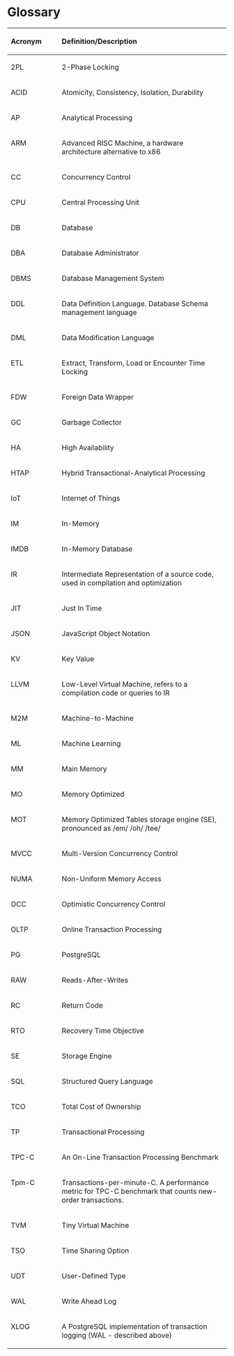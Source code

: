 # Glossary<a name="EN-US_TOPIC_0289899826"></a>

<a name="en-us_topic_0283137351_en-us_topic_0276131909_table38686068"></a>
<table><thead align="left"><tr id="en-us_topic_0283137351_en-us_topic_0276131909_row35886203"><th class="cellrowborder" valign="top" width="23.23%" id="mcps1.1.3.1.1"><p id="en-us_topic_0283137351_en-us_topic_0276131909_p21101319"><a name="en-us_topic_0283137351_en-us_topic_0276131909_p21101319"></a><a name="en-us_topic_0283137351_en-us_topic_0276131909_p21101319"></a>Acronym</p>
</th>
<th class="cellrowborder" valign="top" width="76.77000000000001%" id="mcps1.1.3.1.2"><p id="en-us_topic_0283137351_en-us_topic_0276131909_p31485239"><a name="en-us_topic_0283137351_en-us_topic_0276131909_p31485239"></a><a name="en-us_topic_0283137351_en-us_topic_0276131909_p31485239"></a>Definition/Description</p>
</th>
</tr>
</thead>
<tbody><tr id="en-us_topic_0283137351_en-us_topic_0276131909_row167539"><td class="cellrowborder" valign="top" width="23.23%" headers="mcps1.1.3.1.1 "><p id="en-us_topic_0283137351_en-us_topic_0276131909_p13570724"><a name="en-us_topic_0283137351_en-us_topic_0276131909_p13570724"></a><a name="en-us_topic_0283137351_en-us_topic_0276131909_p13570724"></a>2PL</p>
</td>
<td class="cellrowborder" valign="top" width="76.77000000000001%" headers="mcps1.1.3.1.2 "><p id="en-us_topic_0283137351_en-us_topic_0276131909_p25486898"><a name="en-us_topic_0283137351_en-us_topic_0276131909_p25486898"></a><a name="en-us_topic_0283137351_en-us_topic_0276131909_p25486898"></a>2-Phase Locking</p>
</td>
</tr>
<tr id="en-us_topic_0283137351_en-us_topic_0276131909_row28055495"><td class="cellrowborder" valign="top" width="23.23%" headers="mcps1.1.3.1.1 "><p id="en-us_topic_0283137351_en-us_topic_0276131909_p57902635"><a name="en-us_topic_0283137351_en-us_topic_0276131909_p57902635"></a><a name="en-us_topic_0283137351_en-us_topic_0276131909_p57902635"></a>ACID</p>
</td>
<td class="cellrowborder" valign="top" width="76.77000000000001%" headers="mcps1.1.3.1.2 "><p id="en-us_topic_0283137351_en-us_topic_0276131909_p59601822"><a name="en-us_topic_0283137351_en-us_topic_0276131909_p59601822"></a><a name="en-us_topic_0283137351_en-us_topic_0276131909_p59601822"></a>Atomicity, Consistency, Isolation, Durability</p>
</td>
</tr>
<tr id="en-us_topic_0283137351_en-us_topic_0276131909_row66654358"><td class="cellrowborder" valign="top" width="23.23%" headers="mcps1.1.3.1.1 "><p id="en-us_topic_0283137351_en-us_topic_0276131909_p30293926"><a name="en-us_topic_0283137351_en-us_topic_0276131909_p30293926"></a><a name="en-us_topic_0283137351_en-us_topic_0276131909_p30293926"></a>AP</p>
</td>
<td class="cellrowborder" valign="top" width="76.77000000000001%" headers="mcps1.1.3.1.2 "><p id="en-us_topic_0283137351_en-us_topic_0276131909_p37888922"><a name="en-us_topic_0283137351_en-us_topic_0276131909_p37888922"></a><a name="en-us_topic_0283137351_en-us_topic_0276131909_p37888922"></a>Analytical Processing</p>
</td>
</tr>
<tr id="en-us_topic_0283137351_en-us_topic_0276131909_row5455981"><td class="cellrowborder" valign="top" width="23.23%" headers="mcps1.1.3.1.1 "><p id="en-us_topic_0283137351_en-us_topic_0276131909_p39281331"><a name="en-us_topic_0283137351_en-us_topic_0276131909_p39281331"></a><a name="en-us_topic_0283137351_en-us_topic_0276131909_p39281331"></a>ARM</p>
</td>
<td class="cellrowborder" valign="top" width="76.77000000000001%" headers="mcps1.1.3.1.2 "><p id="en-us_topic_0283137351_en-us_topic_0276131909_p27671249"><a name="en-us_topic_0283137351_en-us_topic_0276131909_p27671249"></a><a name="en-us_topic_0283137351_en-us_topic_0276131909_p27671249"></a>Advanced RISC Machine, a hardware architecture alternative to x86</p>
</td>
</tr>
<tr id="en-us_topic_0283137351_en-us_topic_0276131909_row47714657"><td class="cellrowborder" valign="top" width="23.23%" headers="mcps1.1.3.1.1 "><p id="en-us_topic_0283137351_en-us_topic_0276131909_p39682040"><a name="en-us_topic_0283137351_en-us_topic_0276131909_p39682040"></a><a name="en-us_topic_0283137351_en-us_topic_0276131909_p39682040"></a>CC</p>
</td>
<td class="cellrowborder" valign="top" width="76.77000000000001%" headers="mcps1.1.3.1.2 "><p id="en-us_topic_0283137351_en-us_topic_0276131909_p60128634"><a name="en-us_topic_0283137351_en-us_topic_0276131909_p60128634"></a><a name="en-us_topic_0283137351_en-us_topic_0276131909_p60128634"></a>Concurrency Control</p>
</td>
</tr>
<tr id="en-us_topic_0283137351_en-us_topic_0276131909_row4286800"><td class="cellrowborder" valign="top" width="23.23%" headers="mcps1.1.3.1.1 "><p id="en-us_topic_0283137351_en-us_topic_0276131909_p11686496"><a name="en-us_topic_0283137351_en-us_topic_0276131909_p11686496"></a><a name="en-us_topic_0283137351_en-us_topic_0276131909_p11686496"></a>CPU</p>
</td>
<td class="cellrowborder" valign="top" width="76.77000000000001%" headers="mcps1.1.3.1.2 "><p id="en-us_topic_0283137351_en-us_topic_0276131909_p7082129"><a name="en-us_topic_0283137351_en-us_topic_0276131909_p7082129"></a><a name="en-us_topic_0283137351_en-us_topic_0276131909_p7082129"></a>Central Processing Unit</p>
</td>
</tr>
<tr id="en-us_topic_0283137351_en-us_topic_0276131909_row63739165"><td class="cellrowborder" valign="top" width="23.23%" headers="mcps1.1.3.1.1 "><p id="en-us_topic_0283137351_en-us_topic_0276131909_p62598754"><a name="en-us_topic_0283137351_en-us_topic_0276131909_p62598754"></a><a name="en-us_topic_0283137351_en-us_topic_0276131909_p62598754"></a>DB</p>
</td>
<td class="cellrowborder" valign="top" width="76.77000000000001%" headers="mcps1.1.3.1.2 "><p id="en-us_topic_0283137351_en-us_topic_0276131909_p37334299"><a name="en-us_topic_0283137351_en-us_topic_0276131909_p37334299"></a><a name="en-us_topic_0283137351_en-us_topic_0276131909_p37334299"></a>Database</p>
</td>
</tr>
<tr id="en-us_topic_0283137351_en-us_topic_0276131909_row464375"><td class="cellrowborder" valign="top" width="23.23%" headers="mcps1.1.3.1.1 "><p id="en-us_topic_0283137351_en-us_topic_0276131909_p37614394"><a name="en-us_topic_0283137351_en-us_topic_0276131909_p37614394"></a><a name="en-us_topic_0283137351_en-us_topic_0276131909_p37614394"></a>DBA</p>
</td>
<td class="cellrowborder" valign="top" width="76.77000000000001%" headers="mcps1.1.3.1.2 "><p id="en-us_topic_0283137351_en-us_topic_0276131909_p26867045"><a name="en-us_topic_0283137351_en-us_topic_0276131909_p26867045"></a><a name="en-us_topic_0283137351_en-us_topic_0276131909_p26867045"></a>Database Administrator</p>
</td>
</tr>
<tr id="en-us_topic_0283137351_en-us_topic_0276131909_row40476817"><td class="cellrowborder" valign="top" width="23.23%" headers="mcps1.1.3.1.1 "><p id="en-us_topic_0283137351_en-us_topic_0276131909_p57396781"><a name="en-us_topic_0283137351_en-us_topic_0276131909_p57396781"></a><a name="en-us_topic_0283137351_en-us_topic_0276131909_p57396781"></a>DBMS</p>
</td>
<td class="cellrowborder" valign="top" width="76.77000000000001%" headers="mcps1.1.3.1.2 "><p id="en-us_topic_0283137351_en-us_topic_0276131909_p18627652"><a name="en-us_topic_0283137351_en-us_topic_0276131909_p18627652"></a><a name="en-us_topic_0283137351_en-us_topic_0276131909_p18627652"></a>Database Management System</p>
</td>
</tr>
<tr id="en-us_topic_0283137351_en-us_topic_0276131909_row33431146"><td class="cellrowborder" valign="top" width="23.23%" headers="mcps1.1.3.1.1 "><p id="en-us_topic_0283137351_en-us_topic_0276131909_p23568328"><a name="en-us_topic_0283137351_en-us_topic_0276131909_p23568328"></a><a name="en-us_topic_0283137351_en-us_topic_0276131909_p23568328"></a>DDL</p>
</td>
<td class="cellrowborder" valign="top" width="76.77000000000001%" headers="mcps1.1.3.1.2 "><p id="en-us_topic_0283137351_en-us_topic_0276131909_p29986390"><a name="en-us_topic_0283137351_en-us_topic_0276131909_p29986390"></a><a name="en-us_topic_0283137351_en-us_topic_0276131909_p29986390"></a>Data Definition Language. Database Schema management language</p>
</td>
</tr>
<tr id="en-us_topic_0283137351_en-us_topic_0276131909_row1442054"><td class="cellrowborder" valign="top" width="23.23%" headers="mcps1.1.3.1.1 "><p id="en-us_topic_0283137351_en-us_topic_0276131909_p49697568"><a name="en-us_topic_0283137351_en-us_topic_0276131909_p49697568"></a><a name="en-us_topic_0283137351_en-us_topic_0276131909_p49697568"></a>DML</p>
</td>
<td class="cellrowborder" valign="top" width="76.77000000000001%" headers="mcps1.1.3.1.2 "><p id="en-us_topic_0283137351_en-us_topic_0276131909_p66080062"><a name="en-us_topic_0283137351_en-us_topic_0276131909_p66080062"></a><a name="en-us_topic_0283137351_en-us_topic_0276131909_p66080062"></a>Data Modification Language</p>
</td>
</tr>
<tr id="en-us_topic_0283137351_en-us_topic_0276131909_row57849650"><td class="cellrowborder" valign="top" width="23.23%" headers="mcps1.1.3.1.1 "><p id="en-us_topic_0283137351_en-us_topic_0276131909_p55310098"><a name="en-us_topic_0283137351_en-us_topic_0276131909_p55310098"></a><a name="en-us_topic_0283137351_en-us_topic_0276131909_p55310098"></a>ETL</p>
</td>
<td class="cellrowborder" valign="top" width="76.77000000000001%" headers="mcps1.1.3.1.2 "><p id="en-us_topic_0283137351_en-us_topic_0276131909_p50932971"><a name="en-us_topic_0283137351_en-us_topic_0276131909_p50932971"></a><a name="en-us_topic_0283137351_en-us_topic_0276131909_p50932971"></a>Extract, Transform, Load or Encounter Time Locking</p>
</td>
</tr>
<tr id="en-us_topic_0283137351_en-us_topic_0276131909_row55743556"><td class="cellrowborder" valign="top" width="23.23%" headers="mcps1.1.3.1.1 "><p id="en-us_topic_0283137351_en-us_topic_0276131909_p18934148"><a name="en-us_topic_0283137351_en-us_topic_0276131909_p18934148"></a><a name="en-us_topic_0283137351_en-us_topic_0276131909_p18934148"></a>FDW</p>
</td>
<td class="cellrowborder" valign="top" width="76.77000000000001%" headers="mcps1.1.3.1.2 "><p id="en-us_topic_0283137351_en-us_topic_0276131909_p57270992"><a name="en-us_topic_0283137351_en-us_topic_0276131909_p57270992"></a><a name="en-us_topic_0283137351_en-us_topic_0276131909_p57270992"></a>Foreign Data Wrapper</p>
</td>
</tr>
<tr id="en-us_topic_0283137351_en-us_topic_0276131909_row45676887"><td class="cellrowborder" valign="top" width="23.23%" headers="mcps1.1.3.1.1 "><p id="en-us_topic_0283137351_en-us_topic_0276131909_p8840353"><a name="en-us_topic_0283137351_en-us_topic_0276131909_p8840353"></a><a name="en-us_topic_0283137351_en-us_topic_0276131909_p8840353"></a>GC</p>
</td>
<td class="cellrowborder" valign="top" width="76.77000000000001%" headers="mcps1.1.3.1.2 "><p id="en-us_topic_0283137351_en-us_topic_0276131909_p44980012"><a name="en-us_topic_0283137351_en-us_topic_0276131909_p44980012"></a><a name="en-us_topic_0283137351_en-us_topic_0276131909_p44980012"></a>Garbage Collector</p>
</td>
</tr>
<tr id="en-us_topic_0283137351_en-us_topic_0276131909_row2166929"><td class="cellrowborder" valign="top" width="23.23%" headers="mcps1.1.3.1.1 "><p id="en-us_topic_0283137351_en-us_topic_0276131909_p41303584"><a name="en-us_topic_0283137351_en-us_topic_0276131909_p41303584"></a><a name="en-us_topic_0283137351_en-us_topic_0276131909_p41303584"></a>HA</p>
</td>
<td class="cellrowborder" valign="top" width="76.77000000000001%" headers="mcps1.1.3.1.2 "><p id="en-us_topic_0283137351_en-us_topic_0276131909_p57256003"><a name="en-us_topic_0283137351_en-us_topic_0276131909_p57256003"></a><a name="en-us_topic_0283137351_en-us_topic_0276131909_p57256003"></a>High Availability</p>
</td>
</tr>
<tr id="en-us_topic_0283137351_en-us_topic_0276131909_row45541984"><td class="cellrowborder" valign="top" width="23.23%" headers="mcps1.1.3.1.1 "><p id="en-us_topic_0283137351_en-us_topic_0276131909_p65022077"><a name="en-us_topic_0283137351_en-us_topic_0276131909_p65022077"></a><a name="en-us_topic_0283137351_en-us_topic_0276131909_p65022077"></a>HTAP</p>
</td>
<td class="cellrowborder" valign="top" width="76.77000000000001%" headers="mcps1.1.3.1.2 "><p id="en-us_topic_0283137351_en-us_topic_0276131909_p32296866"><a name="en-us_topic_0283137351_en-us_topic_0276131909_p32296866"></a><a name="en-us_topic_0283137351_en-us_topic_0276131909_p32296866"></a>Hybrid Transactional-Analytical Processing</p>
</td>
</tr>
<tr id="en-us_topic_0283137351_en-us_topic_0276131909_row22236344"><td class="cellrowborder" valign="top" width="23.23%" headers="mcps1.1.3.1.1 "><p id="en-us_topic_0283137351_en-us_topic_0276131909_p56313405"><a name="en-us_topic_0283137351_en-us_topic_0276131909_p56313405"></a><a name="en-us_topic_0283137351_en-us_topic_0276131909_p56313405"></a>IoT</p>
</td>
<td class="cellrowborder" valign="top" width="76.77000000000001%" headers="mcps1.1.3.1.2 "><p id="en-us_topic_0283137351_en-us_topic_0276131909_p65091934"><a name="en-us_topic_0283137351_en-us_topic_0276131909_p65091934"></a><a name="en-us_topic_0283137351_en-us_topic_0276131909_p65091934"></a>Internet of Things</p>
</td>
</tr>
<tr id="en-us_topic_0283137351_en-us_topic_0276131909_row48956501"><td class="cellrowborder" valign="top" width="23.23%" headers="mcps1.1.3.1.1 "><p id="en-us_topic_0283137351_en-us_topic_0276131909_p6053677"><a name="en-us_topic_0283137351_en-us_topic_0276131909_p6053677"></a><a name="en-us_topic_0283137351_en-us_topic_0276131909_p6053677"></a>IM</p>
</td>
<td class="cellrowborder" valign="top" width="76.77000000000001%" headers="mcps1.1.3.1.2 "><p id="en-us_topic_0283137351_en-us_topic_0276131909_p20585813"><a name="en-us_topic_0283137351_en-us_topic_0276131909_p20585813"></a><a name="en-us_topic_0283137351_en-us_topic_0276131909_p20585813"></a>In-Memory</p>
</td>
</tr>
<tr id="en-us_topic_0283137351_en-us_topic_0276131909_row51054590"><td class="cellrowborder" valign="top" width="23.23%" headers="mcps1.1.3.1.1 "><p id="en-us_topic_0283137351_en-us_topic_0276131909_p41781154"><a name="en-us_topic_0283137351_en-us_topic_0276131909_p41781154"></a><a name="en-us_topic_0283137351_en-us_topic_0276131909_p41781154"></a>IMDB</p>
</td>
<td class="cellrowborder" valign="top" width="76.77000000000001%" headers="mcps1.1.3.1.2 "><p id="en-us_topic_0283137351_en-us_topic_0276131909_p28830314"><a name="en-us_topic_0283137351_en-us_topic_0276131909_p28830314"></a><a name="en-us_topic_0283137351_en-us_topic_0276131909_p28830314"></a>In-Memory Database</p>
</td>
</tr>
<tr id="en-us_topic_0283137351_en-us_topic_0276131909_row58146239"><td class="cellrowborder" valign="top" width="23.23%" headers="mcps1.1.3.1.1 "><p id="en-us_topic_0283137351_en-us_topic_0276131909_p12224953"><a name="en-us_topic_0283137351_en-us_topic_0276131909_p12224953"></a><a name="en-us_topic_0283137351_en-us_topic_0276131909_p12224953"></a>IR</p>
</td>
<td class="cellrowborder" valign="top" width="76.77000000000001%" headers="mcps1.1.3.1.2 "><p id="en-us_topic_0283137351_en-us_topic_0276131909_p50697164"><a name="en-us_topic_0283137351_en-us_topic_0276131909_p50697164"></a><a name="en-us_topic_0283137351_en-us_topic_0276131909_p50697164"></a>Intermediate Representation of a source code, used in compilation and optimization</p>
</td>
</tr>
<tr id="en-us_topic_0283137351_en-us_topic_0276131909_row53621294"><td class="cellrowborder" valign="top" width="23.23%" headers="mcps1.1.3.1.1 "><p id="en-us_topic_0283137351_en-us_topic_0276131909_p48357528"><a name="en-us_topic_0283137351_en-us_topic_0276131909_p48357528"></a><a name="en-us_topic_0283137351_en-us_topic_0276131909_p48357528"></a>JIT</p>
</td>
<td class="cellrowborder" valign="top" width="76.77000000000001%" headers="mcps1.1.3.1.2 "><p id="en-us_topic_0283137351_en-us_topic_0276131909_p24645678"><a name="en-us_topic_0283137351_en-us_topic_0276131909_p24645678"></a><a name="en-us_topic_0283137351_en-us_topic_0276131909_p24645678"></a>Just In Time</p>
</td>
</tr>
<tr id="en-us_topic_0283137351_en-us_topic_0276131909_row20484518"><td class="cellrowborder" valign="top" width="23.23%" headers="mcps1.1.3.1.1 "><p id="en-us_topic_0283137351_en-us_topic_0276131909_p48633258"><a name="en-us_topic_0283137351_en-us_topic_0276131909_p48633258"></a><a name="en-us_topic_0283137351_en-us_topic_0276131909_p48633258"></a>JSON</p>
</td>
<td class="cellrowborder" valign="top" width="76.77000000000001%" headers="mcps1.1.3.1.2 "><p id="en-us_topic_0283137351_en-us_topic_0276131909_p46979855"><a name="en-us_topic_0283137351_en-us_topic_0276131909_p46979855"></a><a name="en-us_topic_0283137351_en-us_topic_0276131909_p46979855"></a>JavaScript Object Notation</p>
</td>
</tr>
<tr id="en-us_topic_0283137351_en-us_topic_0276131909_row20165517"><td class="cellrowborder" valign="top" width="23.23%" headers="mcps1.1.3.1.1 "><p id="en-us_topic_0283137351_en-us_topic_0276131909_p22794214"><a name="en-us_topic_0283137351_en-us_topic_0276131909_p22794214"></a><a name="en-us_topic_0283137351_en-us_topic_0276131909_p22794214"></a>KV</p>
</td>
<td class="cellrowborder" valign="top" width="76.77000000000001%" headers="mcps1.1.3.1.2 "><p id="en-us_topic_0283137351_en-us_topic_0276131909_p34392051"><a name="en-us_topic_0283137351_en-us_topic_0276131909_p34392051"></a><a name="en-us_topic_0283137351_en-us_topic_0276131909_p34392051"></a>Key Value</p>
</td>
</tr>
<tr id="en-us_topic_0283137351_en-us_topic_0276131909_row41093009"><td class="cellrowborder" valign="top" width="23.23%" headers="mcps1.1.3.1.1 "><p id="en-us_topic_0283137351_en-us_topic_0276131909_p40199432"><a name="en-us_topic_0283137351_en-us_topic_0276131909_p40199432"></a><a name="en-us_topic_0283137351_en-us_topic_0276131909_p40199432"></a>LLVM</p>
</td>
<td class="cellrowborder" valign="top" width="76.77000000000001%" headers="mcps1.1.3.1.2 "><p id="en-us_topic_0283137351_en-us_topic_0276131909_p34928551"><a name="en-us_topic_0283137351_en-us_topic_0276131909_p34928551"></a><a name="en-us_topic_0283137351_en-us_topic_0276131909_p34928551"></a>Low-Level Virtual Machine, refers to a compilation code or queries to IR</p>
</td>
</tr>
<tr id="en-us_topic_0283137351_en-us_topic_0276131909_row45921510"><td class="cellrowborder" valign="top" width="23.23%" headers="mcps1.1.3.1.1 "><p id="en-us_topic_0283137351_en-us_topic_0276131909_p28654805"><a name="en-us_topic_0283137351_en-us_topic_0276131909_p28654805"></a><a name="en-us_topic_0283137351_en-us_topic_0276131909_p28654805"></a>M2M</p>
</td>
<td class="cellrowborder" valign="top" width="76.77000000000001%" headers="mcps1.1.3.1.2 "><p id="en-us_topic_0283137351_en-us_topic_0276131909_p39337857"><a name="en-us_topic_0283137351_en-us_topic_0276131909_p39337857"></a><a name="en-us_topic_0283137351_en-us_topic_0276131909_p39337857"></a>Machine-to-Machine</p>
</td>
</tr>
<tr id="en-us_topic_0283137351_en-us_topic_0276131909_row18496393"><td class="cellrowborder" valign="top" width="23.23%" headers="mcps1.1.3.1.1 "><p id="en-us_topic_0283137351_en-us_topic_0276131909_p21812826"><a name="en-us_topic_0283137351_en-us_topic_0276131909_p21812826"></a><a name="en-us_topic_0283137351_en-us_topic_0276131909_p21812826"></a>ML</p>
</td>
<td class="cellrowborder" valign="top" width="76.77000000000001%" headers="mcps1.1.3.1.2 "><p id="en-us_topic_0283137351_en-us_topic_0276131909_p22008476"><a name="en-us_topic_0283137351_en-us_topic_0276131909_p22008476"></a><a name="en-us_topic_0283137351_en-us_topic_0276131909_p22008476"></a>Machine Learning</p>
</td>
</tr>
<tr id="en-us_topic_0283137351_en-us_topic_0276131909_row63858558"><td class="cellrowborder" valign="top" width="23.23%" headers="mcps1.1.3.1.1 "><p id="en-us_topic_0283137351_en-us_topic_0276131909_p5160748"><a name="en-us_topic_0283137351_en-us_topic_0276131909_p5160748"></a><a name="en-us_topic_0283137351_en-us_topic_0276131909_p5160748"></a>MM</p>
</td>
<td class="cellrowborder" valign="top" width="76.77000000000001%" headers="mcps1.1.3.1.2 "><p id="en-us_topic_0283137351_en-us_topic_0276131909_p15367454"><a name="en-us_topic_0283137351_en-us_topic_0276131909_p15367454"></a><a name="en-us_topic_0283137351_en-us_topic_0276131909_p15367454"></a>Main Memory</p>
</td>
</tr>
<tr id="en-us_topic_0283137351_en-us_topic_0276131909_row4089365"><td class="cellrowborder" valign="top" width="23.23%" headers="mcps1.1.3.1.1 "><p id="en-us_topic_0283137351_en-us_topic_0276131909_p62803112"><a name="en-us_topic_0283137351_en-us_topic_0276131909_p62803112"></a><a name="en-us_topic_0283137351_en-us_topic_0276131909_p62803112"></a>MO</p>
</td>
<td class="cellrowborder" valign="top" width="76.77000000000001%" headers="mcps1.1.3.1.2 "><p id="en-us_topic_0283137351_en-us_topic_0276131909_p53887349"><a name="en-us_topic_0283137351_en-us_topic_0276131909_p53887349"></a><a name="en-us_topic_0283137351_en-us_topic_0276131909_p53887349"></a>Memory Optimized</p>
</td>
</tr>
<tr id="en-us_topic_0283137351_en-us_topic_0276131909_row15224096"><td class="cellrowborder" valign="top" width="23.23%" headers="mcps1.1.3.1.1 "><p id="en-us_topic_0283137351_en-us_topic_0276131909_p25192244"><a name="en-us_topic_0283137351_en-us_topic_0276131909_p25192244"></a><a name="en-us_topic_0283137351_en-us_topic_0276131909_p25192244"></a>MOT</p>
</td>
<td class="cellrowborder" valign="top" width="76.77000000000001%" headers="mcps1.1.3.1.2 "><p id="en-us_topic_0283137351_en-us_topic_0276131909_p27305877"><a name="en-us_topic_0283137351_en-us_topic_0276131909_p27305877"></a><a name="en-us_topic_0283137351_en-us_topic_0276131909_p27305877"></a>Memory Optimized Tables storage engine (SE), pronounced as /em/ /oh/ /tee/</p>
</td>
</tr>
<tr id="en-us_topic_0283137351_en-us_topic_0276131909_row44426301"><td class="cellrowborder" valign="top" width="23.23%" headers="mcps1.1.3.1.1 "><p id="en-us_topic_0283137351_en-us_topic_0276131909_p41760635"><a name="en-us_topic_0283137351_en-us_topic_0276131909_p41760635"></a><a name="en-us_topic_0283137351_en-us_topic_0276131909_p41760635"></a>MVCC</p>
</td>
<td class="cellrowborder" valign="top" width="76.77000000000001%" headers="mcps1.1.3.1.2 "><p id="en-us_topic_0283137351_en-us_topic_0276131909_p27168314"><a name="en-us_topic_0283137351_en-us_topic_0276131909_p27168314"></a><a name="en-us_topic_0283137351_en-us_topic_0276131909_p27168314"></a>Multi-Version Concurrency Control</p>
</td>
</tr>
<tr id="en-us_topic_0283137351_en-us_topic_0276131909_row43188242"><td class="cellrowborder" valign="top" width="23.23%" headers="mcps1.1.3.1.1 "><p id="en-us_topic_0283137351_en-us_topic_0276131909_p8586676"><a name="en-us_topic_0283137351_en-us_topic_0276131909_p8586676"></a><a name="en-us_topic_0283137351_en-us_topic_0276131909_p8586676"></a>NUMA</p>
</td>
<td class="cellrowborder" valign="top" width="76.77000000000001%" headers="mcps1.1.3.1.2 "><p id="en-us_topic_0283137351_en-us_topic_0276131909_p24432171"><a name="en-us_topic_0283137351_en-us_topic_0276131909_p24432171"></a><a name="en-us_topic_0283137351_en-us_topic_0276131909_p24432171"></a>Non-Uniform Memory Access</p>
</td>
</tr>
<tr id="en-us_topic_0283137351_en-us_topic_0276131909_row18562954"><td class="cellrowborder" valign="top" width="23.23%" headers="mcps1.1.3.1.1 "><p id="en-us_topic_0283137351_en-us_topic_0276131909_p27204315"><a name="en-us_topic_0283137351_en-us_topic_0276131909_p27204315"></a><a name="en-us_topic_0283137351_en-us_topic_0276131909_p27204315"></a>OCC</p>
</td>
<td class="cellrowborder" valign="top" width="76.77000000000001%" headers="mcps1.1.3.1.2 "><p id="en-us_topic_0283137351_en-us_topic_0276131909_p56065908"><a name="en-us_topic_0283137351_en-us_topic_0276131909_p56065908"></a><a name="en-us_topic_0283137351_en-us_topic_0276131909_p56065908"></a>Optimistic Concurrency Control</p>
</td>
</tr>
<tr id="en-us_topic_0283137351_en-us_topic_0276131909_row34831132"><td class="cellrowborder" valign="top" width="23.23%" headers="mcps1.1.3.1.1 "><p id="en-us_topic_0283137351_en-us_topic_0276131909_p2749429"><a name="en-us_topic_0283137351_en-us_topic_0276131909_p2749429"></a><a name="en-us_topic_0283137351_en-us_topic_0276131909_p2749429"></a>OLTP</p>
</td>
<td class="cellrowborder" valign="top" width="76.77000000000001%" headers="mcps1.1.3.1.2 "><p id="en-us_topic_0283137351_en-us_topic_0276131909_p21377195"><a name="en-us_topic_0283137351_en-us_topic_0276131909_p21377195"></a><a name="en-us_topic_0283137351_en-us_topic_0276131909_p21377195"></a>Online Transaction Processing</p>
</td>
</tr>
<tr id="en-us_topic_0283137351_en-us_topic_0276131909_row58177028"><td class="cellrowborder" valign="top" width="23.23%" headers="mcps1.1.3.1.1 "><p id="en-us_topic_0283137351_en-us_topic_0276131909_p14718799"><a name="en-us_topic_0283137351_en-us_topic_0276131909_p14718799"></a><a name="en-us_topic_0283137351_en-us_topic_0276131909_p14718799"></a>PG</p>
</td>
<td class="cellrowborder" valign="top" width="76.77000000000001%" headers="mcps1.1.3.1.2 "><p id="en-us_topic_0283137351_en-us_topic_0276131909_p51372075"><a name="en-us_topic_0283137351_en-us_topic_0276131909_p51372075"></a><a name="en-us_topic_0283137351_en-us_topic_0276131909_p51372075"></a>PostgreSQL</p>
</td>
</tr>
<tr id="en-us_topic_0283137351_en-us_topic_0276131909_row59695495"><td class="cellrowborder" valign="top" width="23.23%" headers="mcps1.1.3.1.1 "><p id="en-us_topic_0283137351_en-us_topic_0276131909_p3496894"><a name="en-us_topic_0283137351_en-us_topic_0276131909_p3496894"></a><a name="en-us_topic_0283137351_en-us_topic_0276131909_p3496894"></a>RAW</p>
</td>
<td class="cellrowborder" valign="top" width="76.77000000000001%" headers="mcps1.1.3.1.2 "><p id="en-us_topic_0283137351_en-us_topic_0276131909_p14813018"><a name="en-us_topic_0283137351_en-us_topic_0276131909_p14813018"></a><a name="en-us_topic_0283137351_en-us_topic_0276131909_p14813018"></a>Reads-After-Writes</p>
</td>
</tr>
<tr id="en-us_topic_0283137351_en-us_topic_0276131909_row66208306"><td class="cellrowborder" valign="top" width="23.23%" headers="mcps1.1.3.1.1 "><p id="en-us_topic_0283137351_en-us_topic_0276131909_p61272544"><a name="en-us_topic_0283137351_en-us_topic_0276131909_p61272544"></a><a name="en-us_topic_0283137351_en-us_topic_0276131909_p61272544"></a>RC</p>
</td>
<td class="cellrowborder" valign="top" width="76.77000000000001%" headers="mcps1.1.3.1.2 "><p id="en-us_topic_0283137351_en-us_topic_0276131909_p64128998"><a name="en-us_topic_0283137351_en-us_topic_0276131909_p64128998"></a><a name="en-us_topic_0283137351_en-us_topic_0276131909_p64128998"></a>Return Code</p>
</td>
</tr>
<tr id="en-us_topic_0283137351_en-us_topic_0276131909_row40290074"><td class="cellrowborder" valign="top" width="23.23%" headers="mcps1.1.3.1.1 "><p id="en-us_topic_0283137351_en-us_topic_0276131909_p42270552"><a name="en-us_topic_0283137351_en-us_topic_0276131909_p42270552"></a><a name="en-us_topic_0283137351_en-us_topic_0276131909_p42270552"></a>RTO</p>
</td>
<td class="cellrowborder" valign="top" width="76.77000000000001%" headers="mcps1.1.3.1.2 "><p id="en-us_topic_0283137351_en-us_topic_0276131909_p1362691"><a name="en-us_topic_0283137351_en-us_topic_0276131909_p1362691"></a><a name="en-us_topic_0283137351_en-us_topic_0276131909_p1362691"></a>Recovery Time Objective</p>
</td>
</tr>
<tr id="en-us_topic_0283137351_en-us_topic_0276131909_row12264220"><td class="cellrowborder" valign="top" width="23.23%" headers="mcps1.1.3.1.1 "><p id="en-us_topic_0283137351_en-us_topic_0276131909_p53877781"><a name="en-us_topic_0283137351_en-us_topic_0276131909_p53877781"></a><a name="en-us_topic_0283137351_en-us_topic_0276131909_p53877781"></a>SE</p>
</td>
<td class="cellrowborder" valign="top" width="76.77000000000001%" headers="mcps1.1.3.1.2 "><p id="en-us_topic_0283137351_en-us_topic_0276131909_p2024110"><a name="en-us_topic_0283137351_en-us_topic_0276131909_p2024110"></a><a name="en-us_topic_0283137351_en-us_topic_0276131909_p2024110"></a>Storage Engine</p>
</td>
</tr>
<tr id="en-us_topic_0283137351_en-us_topic_0276131909_row18216990"><td class="cellrowborder" valign="top" width="23.23%" headers="mcps1.1.3.1.1 "><p id="en-us_topic_0283137351_en-us_topic_0276131909_p66290058"><a name="en-us_topic_0283137351_en-us_topic_0276131909_p66290058"></a><a name="en-us_topic_0283137351_en-us_topic_0276131909_p66290058"></a>SQL</p>
</td>
<td class="cellrowborder" valign="top" width="76.77000000000001%" headers="mcps1.1.3.1.2 "><p id="en-us_topic_0283137351_en-us_topic_0276131909_p785643"><a name="en-us_topic_0283137351_en-us_topic_0276131909_p785643"></a><a name="en-us_topic_0283137351_en-us_topic_0276131909_p785643"></a>Structured Query Language</p>
</td>
</tr>
<tr id="en-us_topic_0283137351_en-us_topic_0276131909_row7070795"><td class="cellrowborder" valign="top" width="23.23%" headers="mcps1.1.3.1.1 "><p id="en-us_topic_0283137351_en-us_topic_0276131909_p35863542"><a name="en-us_topic_0283137351_en-us_topic_0276131909_p35863542"></a><a name="en-us_topic_0283137351_en-us_topic_0276131909_p35863542"></a>TCO</p>
</td>
<td class="cellrowborder" valign="top" width="76.77000000000001%" headers="mcps1.1.3.1.2 "><p id="en-us_topic_0283137351_en-us_topic_0276131909_p19265802"><a name="en-us_topic_0283137351_en-us_topic_0276131909_p19265802"></a><a name="en-us_topic_0283137351_en-us_topic_0276131909_p19265802"></a>Total Cost of Ownership</p>
</td>
</tr>
<tr id="en-us_topic_0283137351_en-us_topic_0276131909_row39174490"><td class="cellrowborder" valign="top" width="23.23%" headers="mcps1.1.3.1.1 "><p id="en-us_topic_0283137351_en-us_topic_0276131909_p19017117"><a name="en-us_topic_0283137351_en-us_topic_0276131909_p19017117"></a><a name="en-us_topic_0283137351_en-us_topic_0276131909_p19017117"></a>TP</p>
</td>
<td class="cellrowborder" valign="top" width="76.77000000000001%" headers="mcps1.1.3.1.2 "><p id="en-us_topic_0283137351_en-us_topic_0276131909_p63991517"><a name="en-us_topic_0283137351_en-us_topic_0276131909_p63991517"></a><a name="en-us_topic_0283137351_en-us_topic_0276131909_p63991517"></a>Transactional Processing</p>
</td>
</tr>
<tr id="en-us_topic_0283137351_en-us_topic_0276131909_row39052743"><td class="cellrowborder" valign="top" width="23.23%" headers="mcps1.1.3.1.1 "><p id="en-us_topic_0283137351_en-us_topic_0276131909_p9155596"><a name="en-us_topic_0283137351_en-us_topic_0276131909_p9155596"></a><a name="en-us_topic_0283137351_en-us_topic_0276131909_p9155596"></a>TPC-C</p>
</td>
<td class="cellrowborder" valign="top" width="76.77000000000001%" headers="mcps1.1.3.1.2 "><p id="en-us_topic_0283137351_en-us_topic_0276131909_p3405826"><a name="en-us_topic_0283137351_en-us_topic_0276131909_p3405826"></a><a name="en-us_topic_0283137351_en-us_topic_0276131909_p3405826"></a>An On-Line Transaction Processing Benchmark</p>
</td>
</tr>
<tr id="en-us_topic_0283137351_en-us_topic_0276131909_row30652439"><td class="cellrowborder" valign="top" width="23.23%" headers="mcps1.1.3.1.1 "><p id="en-us_topic_0283137351_en-us_topic_0276131909_p66928472"><a name="en-us_topic_0283137351_en-us_topic_0276131909_p66928472"></a><a name="en-us_topic_0283137351_en-us_topic_0276131909_p66928472"></a>Tpm-C</p>
</td>
<td class="cellrowborder" valign="top" width="76.77000000000001%" headers="mcps1.1.3.1.2 "><p id="en-us_topic_0283137351_en-us_topic_0276131909_p52497183"><a name="en-us_topic_0283137351_en-us_topic_0276131909_p52497183"></a><a name="en-us_topic_0283137351_en-us_topic_0276131909_p52497183"></a>Transactions-per-minute-C. A performance metric for TPC-C benchmark that counts new-order transactions.</p>
</td>
</tr>
<tr id="en-us_topic_0283137351_en-us_topic_0276131909_row2712599"><td class="cellrowborder" valign="top" width="23.23%" headers="mcps1.1.3.1.1 "><p id="en-us_topic_0283137351_en-us_topic_0276131909_p18393951"><a name="en-us_topic_0283137351_en-us_topic_0276131909_p18393951"></a><a name="en-us_topic_0283137351_en-us_topic_0276131909_p18393951"></a>TVM</p>
</td>
<td class="cellrowborder" valign="top" width="76.77000000000001%" headers="mcps1.1.3.1.2 "><p id="en-us_topic_0283137351_en-us_topic_0276131909_p13515039"><a name="en-us_topic_0283137351_en-us_topic_0276131909_p13515039"></a><a name="en-us_topic_0283137351_en-us_topic_0276131909_p13515039"></a>Tiny Virtual Machine</p>
</td>
</tr>
<tr id="en-us_topic_0283137351_en-us_topic_0276131909_row54526492"><td class="cellrowborder" valign="top" width="23.23%" headers="mcps1.1.3.1.1 "><p id="en-us_topic_0283137351_en-us_topic_0276131909_p54569732"><a name="en-us_topic_0283137351_en-us_topic_0276131909_p54569732"></a><a name="en-us_topic_0283137351_en-us_topic_0276131909_p54569732"></a>TSO</p>
</td>
<td class="cellrowborder" valign="top" width="76.77000000000001%" headers="mcps1.1.3.1.2 "><p id="en-us_topic_0283137351_en-us_topic_0276131909_p58072185"><a name="en-us_topic_0283137351_en-us_topic_0276131909_p58072185"></a><a name="en-us_topic_0283137351_en-us_topic_0276131909_p58072185"></a>Time Sharing Option</p>
</td>
</tr>
<tr id="en-us_topic_0283137351_en-us_topic_0276131909_row52887619"><td class="cellrowborder" valign="top" width="23.23%" headers="mcps1.1.3.1.1 "><p id="en-us_topic_0283137351_en-us_topic_0276131909_p56038774"><a name="en-us_topic_0283137351_en-us_topic_0276131909_p56038774"></a><a name="en-us_topic_0283137351_en-us_topic_0276131909_p56038774"></a>UDT</p>
</td>
<td class="cellrowborder" valign="top" width="76.77000000000001%" headers="mcps1.1.3.1.2 "><p id="en-us_topic_0283137351_en-us_topic_0276131909_p42846825"><a name="en-us_topic_0283137351_en-us_topic_0276131909_p42846825"></a><a name="en-us_topic_0283137351_en-us_topic_0276131909_p42846825"></a>User-Defined Type</p>
</td>
</tr>
<tr id="en-us_topic_0283137351_en-us_topic_0276131909_row50077106"><td class="cellrowborder" valign="top" width="23.23%" headers="mcps1.1.3.1.1 "><p id="en-us_topic_0283137351_en-us_topic_0276131909_p29713768"><a name="en-us_topic_0283137351_en-us_topic_0276131909_p29713768"></a><a name="en-us_topic_0283137351_en-us_topic_0276131909_p29713768"></a>WAL</p>
</td>
<td class="cellrowborder" valign="top" width="76.77000000000001%" headers="mcps1.1.3.1.2 "><p id="en-us_topic_0283137351_en-us_topic_0276131909_p58005044"><a name="en-us_topic_0283137351_en-us_topic_0276131909_p58005044"></a><a name="en-us_topic_0283137351_en-us_topic_0276131909_p58005044"></a>Write Ahead Log</p>
</td>
</tr>
<tr id="en-us_topic_0283137351_en-us_topic_0276131909_row52283348"><td class="cellrowborder" valign="top" width="23.23%" headers="mcps1.1.3.1.1 "><p id="en-us_topic_0283137351_en-us_topic_0276131909_p7092825"><a name="en-us_topic_0283137351_en-us_topic_0276131909_p7092825"></a><a name="en-us_topic_0283137351_en-us_topic_0276131909_p7092825"></a>XLOG</p>
</td>
<td class="cellrowborder" valign="top" width="76.77000000000001%" headers="mcps1.1.3.1.2 "><p id="en-us_topic_0283137351_en-us_topic_0276131909_p37647975"><a name="en-us_topic_0283137351_en-us_topic_0276131909_p37647975"></a><a name="en-us_topic_0283137351_en-us_topic_0276131909_p37647975"></a>A PostgreSQL implementation of transaction logging (WAL - described above)</p>
</td>
</tr>
</tbody>
</table>

